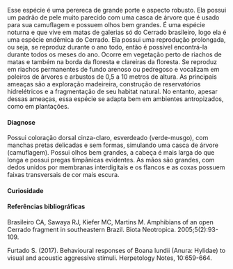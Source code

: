﻿Esse espécie é uma perereca de grande porte e aspecto robusto. Ela possui um padrão de pele muito parecido com uma casca de árvore que é usado para sua <glossario>camuflagem</glossario> e possuem olhos bem grandes. É uma espécie noturna e que vive em matas de galerias só do Cerrado brasileiro, logo ela é uma espécie <glossario>endêmica</glossario> do Cerrado. Ela possui uma reprodução prolongada, ou seja, se reproduz durante o ano todo, então é possível encontrá-la durante todos os meses do ano. Ocorre em vegetação perto de riachos de matas e também na borda da floresta e clareiras da floresta. Se reproduz em riachos permanentes de fundo arenoso ou pedregoso e vocalizam em poleiros de árvores e arbustos de 0,5 a 10 metros de altura. As principais ameaças são a exploração madeireira, construção de reservatórios hidrelétricos e a fragmentação de seu habitat natural. No entanto, apesar dessas ameaças, essa espécie se adapta bem em ambientes antropizados, como em plantações.


#### Diagnose
Possui coloração dorsal cinza-claro, esverdeado (verde-musgo), com manchas pretas delicadas e sem formas, simulando uma casca de árvore (camuflagem). Possui olhos bem grandes, a cabeça é mais larga do que longa e possui pregas timpânicas evidentes. As mãos são grandes, com dedos unidos por membranas interdigitais e os flancos e as coxas possuem faixas transversais de cor mais escura.


#### Curiosidade




#### Referências bibliográficas


Brasileiro CA, Sawaya RJ, Kiefer MC, Martins M. Amphibians of an open Cerrado fragment in southeastern Brazil. Biota Neotropica. 2005;5(2):93-109.


Furtado S. (2017). Behavioural responses of Boana lundii (Anura: Hylidae) to visual and acoustic aggressive stimuli. Herpetology Notes, 10:659-664.